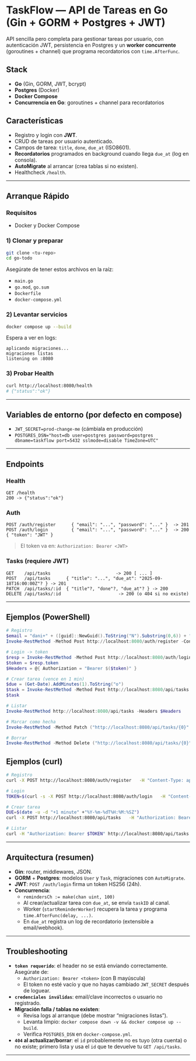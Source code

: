 
# TaskFlow — API de Tareas en Go (Gin + GORM + Postgres + JWT)

API sencilla pero completa para gestionar tareas por usuario, con autenticación JWT, persistencia en Postgres y un **worker concurrente** (goroutines + channel) que programa recordatorios con `time.AfterFunc`.


## Stack
- **Go** (Gin, GORM, JWT, bcrypt)
- **Postgres** (Docker)
- **Docker Compose**
- **Concurrencia en Go**: goroutines + channel para recordatorios

## Características
- Registro y login con **JWT**.
- CRUD de tareas por usuario autenticado.
- Campos de tarea: `title`, `done`, `due_at` (ISO8601).
- **Recordatorios** programados en background cuando llega `due_at` (log en consola).
- **AutoMigrate** al arrancar (crea tablas si no existen).
- Healthcheck `/health`.

---

## Arranque Rápido

### Requisitos
- Docker y Docker Compose

### 1) Clonar y preparar
```bash
git clone <tu-repo>
cd go-todo
```

Asegúrate de tener estos archivos en la raíz:
- `main.go`
- `go.mod`, `go.sum`
- `Dockerfile`
- `docker-compose.yml`

### 2) Levantar servicios
```bash
docker compose up --build
```

Espera a ver en logs:
```
aplicando migraciones...
migraciones listas
listening on :8080
```

### 3) Probar Health
```bash
curl http://localhost:8080/health
# {"status":"ok"}
```

---

## Variables de entorno (por defecto en compose)
- `JWT_SECRET=prod-change-me` (cámbiala en producción)
- `POSTGRES_DSN="host=db user=postgres password=postgres dbname=taskflow port=5432 sslmode=disable TimeZone=UTC"`

---

## Endpoints

### Health
```
GET /health
200 -> {"status":"ok"}
```

### Auth
```
POST /auth/register      { "email": "...", "password": "..." }  -> 201
POST /auth/login         { "email": "...", "password": "..." }  -> 200 { "token": "JWT" }
```

> El token va en: `Authorization: Bearer <JWT>`

### Tasks (requiere JWT)
```
GET    /api/tasks                         -> 200 [ ... ]
POST   /api/tasks      { "title": "...", "due_at": "2025-09-18T16:00:00Z"? } -> 201
PATCH  /api/tasks/:id  { "title"?, "done"?, "due_at"? } -> 200
DELETE /api/tasks/:id                      -> 200 (o 404 si no existe)
```

---

## Ejemplos (PowerShell)

```powershell
# Registro
$email = "dani+" + ([guid]::NewGuid().ToString("N").Substring(0,6)) + "@example.com"
Invoke-RestMethod -Method Post http://localhost:8080/auth/register -ContentType application/json -Body (@{ email=$email; password="secret123" } | ConvertTo-Json)

# Login -> token
$resp = Invoke-RestMethod -Method Post http://localhost:8080/auth/login -ContentType application/json -Body (@{ email=$email; password="secret123" } | ConvertTo-Json)
$token = $resp.token
$Headers = @{ Authorization = "Bearer $($token)" }

# Crear tarea (vence en 1 min)
$due = (Get-Date).AddMinutes(1).ToString("o")
$task = Invoke-RestMethod -Method Post http://localhost:8080/api/tasks -Headers $Headers -ContentType application/json -Body (@{ title="Estudiar Go"; due_at=$due } | ConvertTo-Json)
$task

# Listar
Invoke-RestMethod http://localhost:8080/api/tasks -Headers $Headers

# Marcar como hecha
Invoke-RestMethod -Method Patch ("http://localhost:8080/api/tasks/{0}" -f $task.id) -Headers $Headers -ContentType application/json -Body '{"done":true}'

# Borrar
Invoke-RestMethod -Method Delete ("http://localhost:8080/api/tasks/{0}" -f $task.id) -Headers $Headers
```

## Ejemplos (curl)

```bash
# Registro
curl -X POST http://localhost:8080/auth/register   -H "Content-Type: application/json"   -d '{"email":"dani@example.com","password":"secret123"}'

# Login
TOKEN=$(curl -s -X POST http://localhost:8080/auth/login   -H "Content-Type: application/json"   -d '{"email":"dani@example.com","password":"secret123"}' | jq -r .token)

# Crear tarea
DUE=$(date -u -d "+1 minute" +"%Y-%m-%dT%H:%M:%SZ")
curl -X POST http://localhost:8080/api/tasks   -H "Authorization: Bearer $TOKEN" -H "Content-Type: application/json"   -d "{"title":"Tarea curl","due_at":"$DUE"}"

# Listar
curl -H "Authorization: Bearer $TOKEN" http://localhost:8080/api/tasks
```

---

## Arquitectura (resumen)

- **Gin**: router, middlewares, JSON.
- **GORM** + **Postgres**: modelos `User` y `Task`, migraciones con `AutoMigrate`.
- **JWT**: `POST /auth/login` firma un token HS256 (24h).
- **Concurrencia**:
  - `remindersCh := make(chan uint, 100)`
  - Al crear/actualizar tarea con `due_at`, se envía `taskID` al canal.
  - Worker (`startReminderWorker`) recupera la tarea y programa `time.AfterFunc(delay, ...)`.
  - En `due_at` registra un log de recordatorio (extensible a email/webhook).

---

## Troubleshooting

- **`token requerido`**: el header no se está enviando correctamente. Asegúrate de:
  - `Authorization: Bearer <token>` (con B mayúscula)
  - El token no esté vacío y que no hayas cambiado `JWT_SECRET` después de loguear.
- **`credenciales inválidas`**: email/clave incorrectos o usuario no registrado.
- **Migración falla / tablas no existen**:
  - Revisa logs al arranque (debe mostrar “migraciones listas”).
  - Levanta limpio: `docker compose down -v && docker compose up --build`.
  - Verifica `POSTGRES_DSN` en `docker-compose.yml`.
- **`404` al actualizar/borrar**: el `id` probablemente no es tuyo (otra cuenta) o no existe; primero lista y usa el `id` que te devuelve tu `GET /api/tasks`.

---
